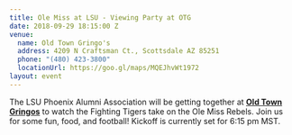 ```yaml
---
title: Ole Miss at LSU - Viewing Party at OTG
date: 2018-09-29 18:15:00 Z
venue:
  name: Old Town Gringo's
  address: 4209 N Craftsman Ct., Scottsdale AZ 85251
  phone: "(480) 423-3800"
  locationUrl: https://goo.gl/maps/MQEJhvWt1972
layout: event
---
```


The LSU Phoenix Alumni Association will be getting together at [**Old Town Gringos**](http://www.oldtowngringos.com) to watch the Fighting Tigers take on the Ole Miss Rebels. Join us for some fun, food, and football! Kickoff is currently set for 6:15 pm MST.